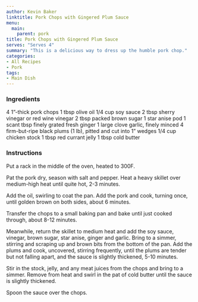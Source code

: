 ```yaml
---
author: Kevin Baker
linktitle: Pork Chops with Gingered Plum Sauce
menu:
  main:
    parent: pork
title: Pork Chops with Gingered Plum Sauce
serves: "Serves 4"
summary: "This is a delicious way to dress up the humble pork chop."
categories:
- All Recipes
- Pork
tags: 
- Main Dish
---
```

### Ingredients

<div class="ingredient-list">

4 1”-thick pork chops 
1 tbsp olive oil
1/4 cup soy sauce
2 tbsp sherry vinegar or red wine vinegar
2 tbsp packed brown sugar
1 star anise pod
1 scant tbsp finely grated fresh ginger
1 large clove garlic, finely minced
4 firm-but-ripe black plums (1 lb), pitted and cut into 1” wedges
1/4 cup chicken stock
1 tbsp red currant jelly
1 tbsp cold butter

</div>

### Instructions
Put a rack in the middle of the oven, heated to 300F.   

Pat the pork dry, season with salt and pepper. Heat a heavy skillet over medium-high heat until quite hot, 2-3 minutes. 

Add the oil, swirling to coat the pan. Add the pork and cook, turning once, until golden brown on both sides, about 6 minutes. 

Transfer the chops to a small baking pan and bake until just cooked through, about 8-12 minutes. 

Meanwhile, return the skillet to medium heat and add the soy sauce, vinegar, brown sugar, star anise, ginger and garlic.  Bring to a simmer, stirring and scraping up and brown bits from the bottom of the pan.  Add the plums and cook, uncovered, stirring frequently, until the plums are tender but not falling apart, and the sauce is slightly thickened, 5-10 minutes. 

Stir in the stock, jelly, and any meat juices from the chops and bring to a simmer. Remove from heat and swirl in the pat of cold butter until the sauce is slightly thickened.  

Spoon the sauce over the chops. 